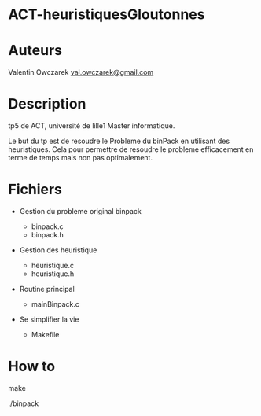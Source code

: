 ACT-heuristiquesGloutonnes
==========================

Auteurs
=======
Valentin Owczarek val.owczarek@gmail.com

Description
===========

tp5 de ACT, université de lille1 Master informatique.

Le but du tp est de resoudre le Probleme du binPack en utilisant des heuristiques.
Cela pour permettre de resoudre le probleme efficacement en terme de temps mais non pas
optimalement.


Fichiers
========
* Gestion du probleme original binpack
    * binpack.c
    * binpack.h

* Gestion des heuristique
    * heuristique.c
    * heuristique.h

* Routine principal
    * mainBinpack.c

* Se simplifier la vie
    * Makefile



How to
======
make

./binpack